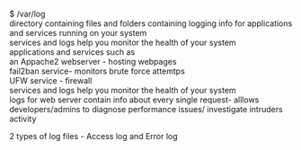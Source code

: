 $ /var/log  
directory containing files and folders containing logging info for applications and services running on your system  
services and logs help you monitor the health of your system  
applications and services such as  
an Appache2 webserver - hosting webpages  
fail2ban service- monitors brute force attemtps  
UFW service - firewall  
services and logs help you monitor the health of your system  
logs for web server contain info about every single request- alllows developers/admins to diagnose performance issues/ investigate intruders activity  
  
2 types of log files - Access log and Error log